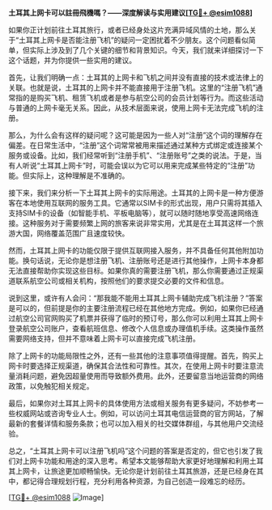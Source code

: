 **土耳其上网卡可以註冊飛機嗎？——深度解读与实用建议[[TG💪+ @esim1088](https://t.me/s/esim1088)]**

如果你正计划前往土耳其旅行，或者已经身处这片充满异域风情的土地，那么关于“土耳其上网卡是否能注册飞机”的疑问一定困扰着不少朋友。这个问题看似简单，但实际上涉及到了几个关键的细节和背景知识。今天，我们就来详细探讨一下这个话题，并为你提供一些实用的建议。

首先，让我们明确一点：土耳其的上网卡和飞机之间并没有直接的技术或法律上的关联。也就是说，土耳其的上网卡并不能直接用于注册飞机。这里的“注册飞机”通常指的是购买飞机、租赁飞机或者是参与航空公司的会员计划等行为。而这些活动与普通的上网卡毫无关系。因此，从技术层面来说，使用上网卡无法完成飞机的注册。

那么，为什么会有这样的疑问呢？这可能是因为一些人对“注册”这个词的理解存在偏差。在日常生活中，“注册”这个词常常被用来描述通过某种方式绑定或连接某个服务或设备。比如，我们经常听到“注册手机”、“注册账号”之类的说法。于是，当有人听说“土耳其上网卡”时，可能会误以为它可以用来完成某些特定的“注册”功能。但实际上，这种理解是不准确的。

接下来，我们来分析一下土耳其上网卡的实际用途。土耳其的上网卡是一种方便游客在本地使用互联网的服务工具。它通常以SIM卡的形式出现，用户只需将其插入支持SIM卡的设备（如智能手机、平板电脑等），就可以随时随地享受高速网络连接。这种服务对于需要频繁上网的旅客来说非常实用，尤其是在土耳其这样一个旅游大国，网络覆盖范围广且速度较快。

然而，土耳其上网卡的功能仅限于提供互联网接入服务，并不具备任何其他附加功能。换句话说，无论你是想注册飞机、注册账号还是进行其他操作，上网卡本身都无法直接帮助你实现这些目标。如果你真的需要注册飞机，那么你需要通过正规渠道联系航空公司或相关机构，按照他们的要求提交必要的文件和信息。

说到这里，或许有人会问：“那我能不能用土耳其上网卡辅助完成飞机注册？”答案是可以的，但前提是你的主要注册流程已经在其他地方完成。例如，如果你已经通过航空公司官网购买了机票并获得了临时的预订号，那么你可以利用土耳其上网卡登录航空公司账户，查看航班信息、修改个人信息或办理值机手续。这类操作虽然需要网络支持，但并不意味着上网卡可以直接完成飞机注册。

除了上网卡的功能局限性之外，还有一些其他的注意事项值得提醒。首先，购买上网卡时要选择正规渠道，确保其合法性和可靠性。其次，在使用上网卡时要注意流量消耗问题，避免因超量使用而导致额外费用。此外，还要留意当地运营商的网络政策，以免触犯相关规定。

最后，如果你对土耳其上网卡的具体使用方法或相关服务有更多疑问，不妨参考一些权威网站或咨询专业人士。例如，可以访问土耳其电信运营商的官方网站，了解最新的套餐详情和服务条款；也可以加入相关的社交媒体群组，与其他用户交流经验。

总之，“土耳其上网卡可以注册飞机吗”这个问题的答案是否定的，但它也引发了我们对上网卡功能和用途的深入思考。希望本文能够帮助大家更好地理解和利用土耳其上网卡，让旅途更加顺畅愉快。无论你是计划前往土耳其旅游，还是已经身在其中，都记得合理规划行程，充分利用各种资源，为自己创造一段难忘的经历。

[[TG💪+ @esim1088](https://t.me/s/esim1088) ![Image](https://i.postimg.cc/4NQfJmqS/Snipaste-2025-05-13-00-14-12.png)]